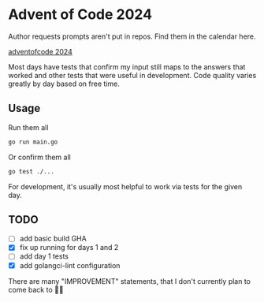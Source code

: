 # Advent of Code 2024

Author requests prompts aren't put in repos. Find them in the calendar here.

[adventofcode 2024](https://adventofcode.com/2024/)

Most days have tests that confirm my input still maps to the answers that worked
and other tests that were useful in development. Code quality varies greatly by day
based on free time.

## Usage

Run them all

```bash
go run main.go
```

Or confirm them all

```bash
go test ./...
```

For development, it's usually most helpful to work via tests for the given day.

## TODO

- [ ] add basic build GHA
- [x] fix up running for days 1 and 2
- [ ] add day 1 tests
- [x] add golangci-lint configuration

There are many "IMPROVEMENT" statements, that I don't currently plan to come back to 🤷‍♂️
